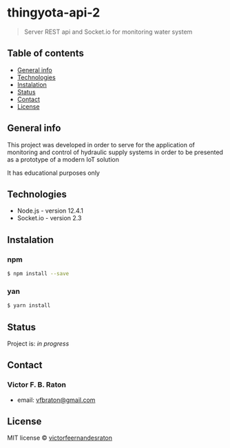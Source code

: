 # thingyota-api-2
> Server REST api and Socket.io for monitoring water system

## Table of contents
* [General info](#general-info)
* [Technologies](#technologies)
* [Instalation](#Instalation)
* [Status](#status)
* [Contact](#contact)
* [License](#license)

## General info

This project was developed in order to serve for the application of monitoring and control of hydraulic supply systems in order to be presented as a prototype of a modern IoT solution

It has educational purposes only

## Technologies

* Node.js - version 12.4.1
* Socket.io - version 2.3

## Instalation

### npm
```sh
$ npm install --save
```

### yan
```sh
$ yarn install
```

## Status

Project is: _in progress_

## Contact

### Victor F. B. Raton
* email: [vfbraton@gmail.com](http://mail:vfbraton@gmail.com)

## License

MIT license © [victorfeernandesraton]()
